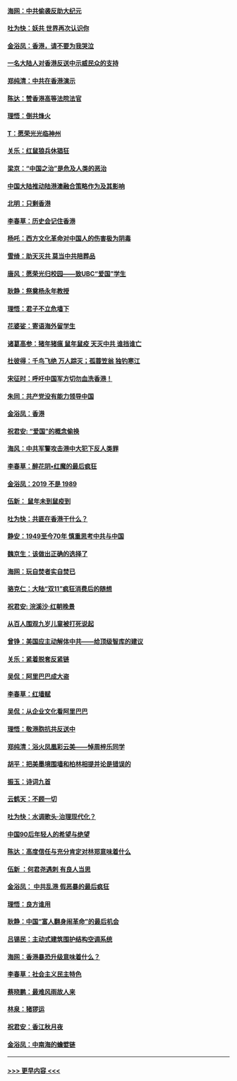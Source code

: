 #### [海网：中共偷袭反助大纪元](../pages/nsc993/n11673515.md?t=11222055) 
#### [吐为快：妖共 世界再次认识你](../pages/nsc993/n11673506.md?t=11222055) 
#### [金浴凤：香港，请不要为我哭泣](../pages/nsc993/n11673248.md?t=11222055) 
#### [一名大陆人对香港反送中示威民众的支持](../pages/nsc993/n11672615.md?t=11222055) 
#### [郑纯清：中共在香港演示](../pages/nsc993/n11670539.md?t=11222055) 
#### [陈达：赞香港高等法院法官](../pages/nsc993/n11669542.md?t=11222055) 
#### [理悟：倒共烽火](../pages/nsc993/n11668844.md?t=11222055) 
#### [T：愿荣光光临神州](../pages/nsc993/n11668421.md?t=11222055) 
#### [关乐：红鼠狼兵休猖狂](../pages/nsc993/n11668378.md?t=11222055) 
#### [梁京：“中国之治”是危及人类的恶治](../pages/nsc993/n11668328.md?t=11222055) 
#### [中国大陆推动陆港澳融合策略作为及其影响](../pages/nsc993/n11668157.md?t=11222055) 
#### [北明：只剩香港](../pages/nsc993/n11668002.md?t=11222055) 
#### [李春草：历史会记住香港](../pages/nsc993/n11667927.md?t=11222055) 
#### [杨吒：西方文化革命对中国人的伤害极为阴毒](../pages/nsc993/n11664521.md?t=11222055) 
#### [雪绮：助天灭共 莫当中共陪葬品](../pages/nsc993/n11662650.md?t=11222055) 
#### [唐风：愿荣光归校园——致UBC“爱国”学生](../pages/nsc993/n11662194.md?t=11222055) 
#### [耿静：祭奠杨永年教授](../pages/nsc993/n11662514.md?t=11222055) 
#### [理悟：君子不立危墙下](../pages/nsc993/n11662172.md?t=11222055) 
#### [花婆娑：寄语海外留学生](../pages/nsc993/n11662121.md?t=11222055) 
#### [诸葛高参：猪年猪瘟 鼠年鼠疫 天灭中共 谁挡谁亡](../pages/nsc993/n11661980.md?t=11222055) 
#### [杜彼得：千鸟飞绝 万人踪灭；孤蓑笠翁 独钓寒江](../pages/nsc993/n11661170.md?t=11222055) 
#### [宋征时：呼吁中国军方切勿血洗香港！](../pages/nsc993/n11415318.md?t=11222055) 
#### [朱同：共产党没有能力领导中国](../pages/nsc993/n11660421.md?t=11222055) 
#### [金浴凤：香港](../pages/nsc993/n11660419.md?t=11222055) 
#### [祝君安: “爱国”的概念偷换](../pages/nsc993/n11659706.md?t=11222055) 
#### [海风：中共军警攻击港中大犯下反人类罪](../pages/nsc993/n11659632.md?t=11222055) 
#### [李春草：醉花阴•红魔的最后疯狂](../pages/nsc993/n11659287.md?t=11222055) 
#### [金浴凤：2019 不是 1989](../pages/nsc993/n11657663.md?t=11222055) 
#### [伍新： 鼠年未到鼠疫到](../pages/nsc993/n11655098.md?t=11222055) 
#### [吐为快：共匪在香港干什么？](../pages/nsc993/n11654891.md?t=11222055) 
#### [静安：1949至今70年 慎重思考中共与中国](../pages/nsc993/n11651244.md?t=11222055) 
#### [魏京生：该做出正确的选择了](../pages/nsc993/n11653084.md?t=11222055) 
#### [海网：玩自焚者实自焚已](../pages/nsc993/n11652423.md?t=11222055) 
#### [骆克仁：大陆“双11”疯狂消费后的随想](../pages/nsc993/n11652305.md?t=11222055) 
#### [祝君安: 浣溪沙·红朝晚景](../pages/nsc993/n11652258.md?t=11222055) 
#### [从百人围观九岁儿童被打死说起](../pages/nsc993/n11651030.md?t=11222055) 
#### [曾铮：美国应主动解体中共——给顶级智库的建议](../pages/nsc993/n11649888.md?t=11222055) 
#### [关乐：紧着脱套反紧链](../pages/nsc993/n11649069.md?t=11222055) 
#### [吴侃：阿里巴巴成大盗](../pages/nsc993/n11645523.md?t=11222055) 
#### [李春草：红墙赋](../pages/nsc993/n11646389.md?t=11222055) 
#### [吴侃：从企业文化看阿里巴巴](../pages/nsc993/n11645476.md?t=11222055) 
#### [理悟：敬港胞抗共反送中](../pages/nsc993/n11645466.md?t=11222055) 
#### [郑纯清：浴火凤凰彩云美——悼周梓乐同学](../pages/nsc993/n11645155.md?t=11222055) 
#### [胡平：把美墨境围墙和柏林相提并论是错误的](../pages/nsc993/n11645134.md?t=11222055) 
#### [振玉：诗词九首](../pages/nsc993/n11644081.md?t=11222055) 
#### [云鹤天：不顾一切](../pages/nsc993/n11643508.md?t=11222055) 
#### [吐为快：水调歌头·治理现代化？](../pages/nsc993/n11643485.md?t=11222055) 
#### [中国90后年轻人的希望与绝望](../pages/nsc993/n11642317.md?t=11222055) 
#### [陈达：高度信任与充分肯定对林郑意味着什么](../pages/nsc993/n11641441.md?t=11222055) 
#### [伍新 ：何君尧遇刺 有良人当思](../pages/nsc993/n11641503.md?t=11222055) 
#### [金浴凤： 中共乱港  假恶暴的最后疯狂](../pages/nsc993/n11641495.md?t=11222055) 
#### [理悟：良方谁用](../pages/nsc993/n11641463.md?t=11222055) 
#### [耿静：中国“富人翻身闹革命”的最后机会](../pages/nsc993/n11640655.md?t=11222055) 
#### [吕锡民：主动式建筑围护结构空调系统](../pages/nsc993/n11640168.md?t=11222055) 
#### [海网：香港暴恐升级意味着什么？](../pages/nsc993/n11635904.md?t=11222055) 
#### [李春草：社会主义民主特色](../pages/nsc993/n11634657.md?t=11222055) 
#### [蔡晓鹏：最难风雨故人来](../pages/nsc993/n11633145.md?t=11222055) 
#### [林泉：猪猡运](../pages/nsc993/n11631469.md?t=11222055) 
#### [祝君安：香江秋月夜](../pages/nsc993/n11631440.md?t=11222055) 
#### [金浴凤：中南海的蟾嬖链](../pages/nsc993/n11631290.md?t=11222055) 

----
#### [ >>> 更早内容 <<< ](../indexes/nsc993-earlier.md)
